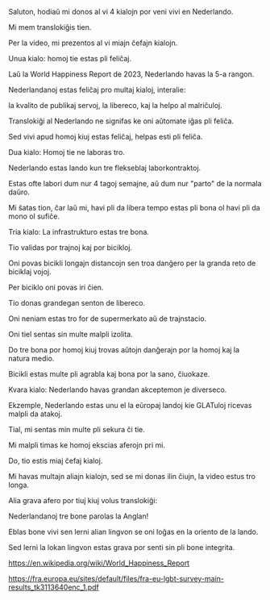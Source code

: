 Saluton, hodiaŭ mi donos al vi 4 kialojn por veni vivi en Nederlando.

Mi mem translokiĝis tien.

Per la video, mi prezentos al vi miajn ĉefajn kialojn.

Unua kialo: homoj tie estas pli feliĉaj.

Laŭ la World Happiness Report de 2023, Nederlando havas la 5-a rangon.

Nederlandanoj estas feliĉaj pro multaj kialoj, interalie:

la kvalito de publikaj servoj, la libereco, kaj la helpo al malriĉuloj.

Translokiĝi al Nederlando ne signifas ke oni aŭtomate iĝas pli feliĉa.

Sed vivi apud homoj kiuj estas feliĉaj, helpas esti pli feliĉa.

Dua kialo: Homoj tie ne laboras tro.

Nederlando estas lando kun tre flekseblaj laborkontraktoj.

Estas ofte labori dum nur 4 tagoj semajne, aŭ dum nur "parto" de la normala daŭro.

Mi ŝatas tion, ĉar laŭ mi, havi pli da libera tempo estas pli bona ol havi pli da mono ol sufiĉe.

Tria kialo: La infrastrukturo estas tre bona.

Tio validas por trajnoj kaj por bicikloj.

Oni povas bicikli longajn distancojn sen troa danĝero per la granda reto de biciklaj vojoj.

Per biciklo oni povas iri ĉien.

Tio donas grandegan senton de libereco.

Oni neniam estas tro for de supermerkato aŭ de trajnstacio.

Oni tiel sentas sin multe malpli izolita.

Do tre bona por homoj kiuj trovas aŭtojn danĝerajn por la homoj kaj la natura medio.

Bicikli estas multe pli agrabla kaj bona por la sano, ĉiuokaze.

Kvara kialo: Nederlando havas grandan akceptemon je diverseco.

Ekzemple, Nederlando estas unu el la eŭropaj landoj kie GLATuloj ricevas malpli da atakoj.

Tial, mi sentas min multe pli sekura ĉi tie.

Mi malpli timas ke homoj ekscias aferojn pri mi.

Do, tio estis miaj ĉefaj kialoj.

Mi havas multajn aliajn kialojn, sed se mi donas ilin ĉiujn, la video estus tro longa.

Alia grava afero por tiuj kiuj volus translokiĝi:

Nederlandanoj tre bone parolas la Anglan!

Eblas bone vivi sen lerni alian lingvon se oni loĝas en la oriento de la lando.

Sed lerni la lokan lingvon estas grava por senti sin pli bone integrita.

https://en.wikipedia.org/wiki/World_Happiness_Report

https://fra.europa.eu/sites/default/files/fra-eu-lgbt-survey-main-results_tk3113640enc_1.pdf

